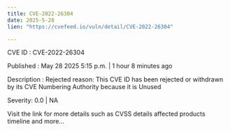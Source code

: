 ```yaml
---
title: CVE-2022-26304
date: 2025-5-28
lien: "https://cvefeed.io/vuln/detail/CVE-2022-26304"

---
```


CVE ID : CVE-2022-26304

Published :  May 28
2025
5:15 p.m. | 1 hour
8 minutes ago

Description : Rejected reason: This CVE ID has been rejected or withdrawn by its CVE Numbering Authority because it is Unused

Severity: 0.0 | NA

Visit the link for more details
such as CVSS details
affected products
timeline
and more...

